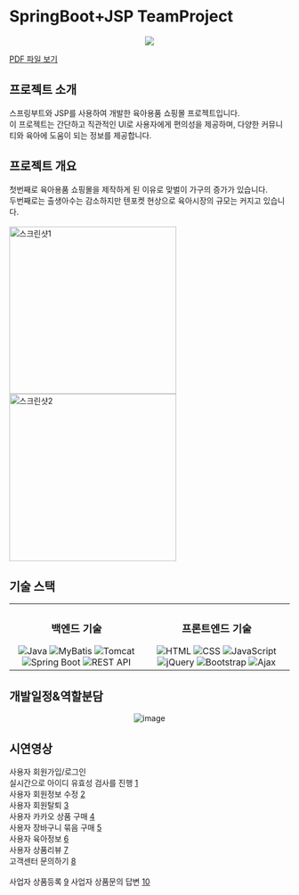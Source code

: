 # SpringBoot+JSP TeamProject
<div align="center">
<img src="https://capsule-render.vercel.app/api?type=waving&color=FFA500&height=200&section=header&text=Babee&fontSize=90" />
</div>

[PDF 파일 보기](https://github.com/mokapome/babee/blob/main/Babee%ED%8C%80%ED%94%84%EB%A1%9C%EC%A0%9D%ED%8A%B8.pdf)

## 프로젝트 소개

스프링부트와 JSP를 사용하여 개발한 육아용품 쇼핑몰 프로젝트입니다. <br>
이 프로젝트는 간단하고 직관적인 UI로 사용자에게 편의성을 제공하며, 다양한 커뮤니티와 육아에 도움이 되는 정보를 제공합니다.

## 프로젝트 개요

첫번째로 육아용품 쇼핑몰을 제작하게 된 이유로 맞벌이 가구의 증가가 있습니다.<br>
두번째로는 출생아수는 감소하지만 텐포켓 현상으로 육아시장의 규모는 커지고 있습니다. <br><br>
<img src="https://github.com/mokapome/babee/assets/142473323/f00ba41d-336e-4542-9527-36d4d2c64b15" width="300" height="300" alt="스크린샷1">
<img src="https://github.com/mokapome/babee/assets/142473323/c1eb6e0d-b4ab-4ac4-8a63-062be1001ff7" width="300" height="300" alt="스크린샷2">

## 기술 스택

<table>
  <tr>
    <td align="center">
      <h3>백엔드 기술</h3>
      <img src="https://img.shields.io/badge/Java-007396?style=for-the-badge&logo=java&logoColor=white" alt="Java">
      <img src="https://img.shields.io/badge/MyBatis-663300?style=for-the-badge&logo=mybatis&logoColor=white" alt="MyBatis">
      <img src="https://img.shields.io/badge/Tomcat-F8DC75?style=for-the-badge&logo=apache&logoColor=black" alt="Tomcat">
      <img src="https://img.shields.io/badge/Spring Boot-6DB33F?style=for-the-badge&logo=spring&logoColor=white" alt="Spring Boot">
      <img src="https://img.shields.io/badge/REST API-FF5733?style=for-the-badge&logo=rest&logoColor=white" alt="REST API">
    </td>
    <td align="center">
      <h3>프론트엔드 기술</h3>
      <img src="https://img.shields.io/badge/HTML-239120?style=for-the-badge&logo=html5&logoColor=white" alt="HTML">
      <img src="https://img.shields.io/badge/CSS-1572B6?style=for-the-badge&logo=css3&logoColor=white" alt="CSS">
      <img src="https://img.shields.io/badge/JavaScript-F7DF1E?style=for-the-badge&logo=javascript&logoColor=black" alt="JavaScript">
      <img src="https://img.shields.io/badge/jQuery-0769AD?style=for-the-badge&logo=jquery&logoColor=white" alt="jQuery">
      <img src="https://img.shields.io/badge/Bootstrap-563D7C?style=for-the-badge&logo=bootstrap&logoColor=white" alt="Bootstrap">
      <img src="https://img.shields.io/badge/Ajax-4A90E2?style=for-the-badge&logo=ajax&logoColor=white" alt="Ajax">
    </td>
  </tr>
</table>


## 개발일정&역할분담

<div align="center">
  <img src="https://github.com/mokapome/babee/assets/142473323/6373fea4-ac71-4630-84e1-0f74c3fdb399" alt="image">
</div>

## 시연영상

사용자 회원가입/로그인<br>
실시간으로 아이디 유효성 검사를 진행
[1](https://github.com/mokapome/babee/assets/142473323/b2fc82b8-4f93-43ef-b944-b08b41395bcf)
<br>
사용자 회원정보 수정
[2](https://github.com/mokapome/babee/assets/142473323/62434087-4de8-4cc6-bec5-d9df3456a542)
<br>
사용자 회원탈퇴
[3](https://github.com/mokapome/babee/assets/142473323/741ec11b-b74b-4c78-a0a2-b0453e0a72c4)
<br>
사용자 카카오 상품 구매
[4](https://github.com/mokapome/babee/assets/142473323/b3bbba5f-2a77-40c4-8ad6-e82948348791)
<br>
사용자 장바구니 묶음 구매
[5](https://github.com/mokapome/babee/assets/142473323/0730dc5c-b26a-44b2-a6fe-3c4b535d95ae)
<br>
사용자 육아정보
[6](https://gitub.com/mokapome/babee/assets/142473323/2891c77d-d251-47a8-8b22-98ac6ba685f7)
<br>
사용자 상품리뷰
[7](https://github.com/mokapome/babee/assets/142473323/1b43d084-0a2d-45e5-a797-6e9974a8d7f6)
<br>
고객센터 문의하기
[8](https://github.com/mokapome/babee/assets/142473323/e3e087b6-64ba-47f7-b1ae-fab7b5a33847)
<br>
<br>
사업자 상품등록
[9](https://github.com/mokapome/babee/assets/142473323/d84a9a06-3a0b-4478-8d14-46f954a786a5)
사업자 상품문의 답변
[10](https://github.com/mokapome/babee/assets/142473323/d94a5355-60ba-41d1-85c2-dad578b1998c)

































